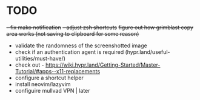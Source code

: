 # TODO
<s>- fix mako notification</s>
<s>- adjust zsh shortcuts</s>
<s>figure out how grimblast copy area works (not saving to clipboard for some reason)</s>
- validate the randomness of the screenshotted image
- check if an authentication agent is required (hypr.land/useful-utilities/must-have/)
- check out - https://wiki.hypr.land/Getting-Started/Master-Tutorial/#apps--x11-replacements
- configure a shortcut helper
- install neovim/lazyvim
- configuire mullvad VPN 	| later

